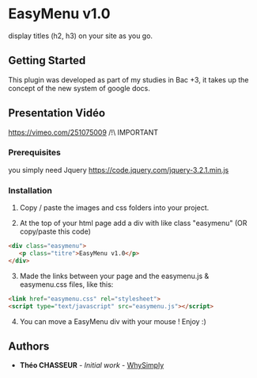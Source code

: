 # EasyMenu v1.0

display titles (h2, h3) on your site as you go.

## Getting Started

This plugin was developed as part of my studies in Bac +3, it takes up the concept of the new system of google docs.

## Presentation Vidéo 

https://vimeo.com/251075009 /!\ IMPORTANT 

### Prerequisites

you simply need Jquery
https://code.jquery.com/jquery-3.2.1.min.js

### Installation

1. Copy / paste the images and css folders into your project.

2. At the top of your html page add a div with like class "easymenu" (OR copy/paste this code)
```html
<div class="easymenu">
   <p class="titre">EasyMenu v1.0</p>
</div>
 ```
3. Made the links between your page and the easymenu.js & easymenu.css files, like this: 
 ```html
 <link href="easymenu.css" rel="stylesheet">
 <script type="text/javascript" src="easymenu.js"></script>
 ```
4. You can move a EasyMenu div with your mouse ! Enjoy :)

## Authors

* **Théo CHASSEUR** - *Initial work* - [WhySimply](https://github.com/WhySimply)
